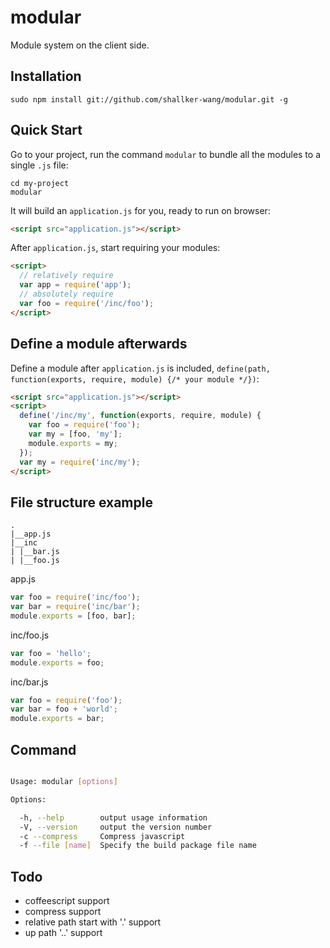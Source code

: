 modular
==========

Module system on the client side.

## Installation
```
sudo npm install git://github.com/shallker-wang/modular.git -g
```

## Quick Start
Go to your project, run the command `modular` to bundle all the modules to a single `.js` file:
```
cd my-project
modular
```

It will build an `application.js` for you, ready to run on browser:
```html
<script src="application.js"></script>
```

After `application.js`, start requiring your modules:
```html
<script>
  // relatively require
  var app = require('app');
  // absolutely require
  var foo = require('/inc/foo');
</script>
```

## Define a module afterwards
Define a module after `application.js` is included, `define(path, function(exports, require, module) {/* your module */})`:
```html
<script src="application.js"></script>
<script>
  define('/inc/my', function(exports, require, module) {
    var foo = require('foo');
    var my = [foo, 'my'];
    module.exports = my;
  });
  var my = require('inc/my');
</script>
```

## File structure example
```
.
|__app.js
|__inc
| |__bar.js
| |__foo.js
```

app.js
```javascript
var foo = require('inc/foo');
var bar = require('inc/bar');
module.exports = [foo, bar];
```

inc/foo.js
```javascript
var foo = 'hello';
module.exports = foo;
```

inc/bar.js
```javascript
var foo = require('foo');
var bar = foo + 'world';
module.exports = bar;
```

## Command
```bash

Usage: modular [options]

Options:

  -h, --help        output usage information
  -V, --version     output the version number
  -c --compress     Compress javascript
  -f --file [name]  Specify the build package file name

```

## Todo
- coffeescript support
- compress support
- relative path start with '.' support
- up path '..' support

